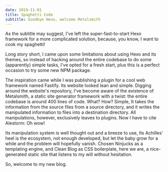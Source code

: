 ```yaml
---
date: 2019-11-01
title: Spaghetti Code
subtitle: Goodbye Hexo, welcome Metalsmith
---
```


As the subtitle may suggest, I've left the super-fast-to-start Hexo framework for a more complicated solution, because, you know, I want to cook my spaghetti!

Long story short, I came upon some limitations about using Hexo and its themes, so instead of hacking around the entire codebase to do some (apparently) simple tasks, I've opted for a fresh start, plus this is a perfect occasion to try some new NPM package.

The inspiration came while I was publishing a plugin for a cool web framework named Fastify. Its website looked lean and simple. Digging around the website's repository, I've become aware of the existence of Metalsmith, a static site generator framework with a twist: the entire codebase is around 400 lines of code. What? How? Simple, It takes the information from the source files from a source directory, and it writes the manipulated information to files into a destination directory. All manipulations, however, exclusively leaves to plugins. Now I have to cite Alestorm: Oh wow!

Its manipulation system is well thought out and a breeze to use, Its Achilles' heel is the ecosystem, not enough developed, but let the baby grow for a while and the problem will hopefully vanish. Chosen Ninjucks as a templating engine, and Clean Blog as CSS boilerplate, here we are, a nice-generated static site that listens to my will without hesitation.

So, welcome to my new blog.
